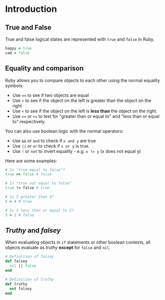 # Introduction

## True and False

True and false logical states are represented with `true` and `false` in Ruby. 

```ruby
happy = true
sad = false
```

## Equality and comparison

Ruby allows you to compare objects to each other using the normal equality symbols:
- Use `==` to see if two objects are equal
- Use `>` to see if the object on the left is greater than the object on the right
- Use `<` to see if the object on the left is **less than** the object on the right.
- Use `>=` or `<=` to test for "greater than or equal to" and "less than or equal to" respectively.

You can also use boolean logic with the normal operators:
- Use `&&` or `and` to check if `x and y` are true
- Use `||` or `or` to check if `x or y` is true.
- Use `!` or `not` to invert equality - e.g. `x != y` (x does not equal y)

Here are some examples:
```ruby
# Is "true equal to false"? 
true == false # false

# Is "true not equal to false"
true != false # true

# Is 5 greater than 4?
5 > 4 # true

# Is 3 less than or equal to 2?
3 > 2 # false
```

## _Truthy_ and _falsey_

When evaluating objects in `if` statements or other boolean contexts, all objects evaluate as _truthy_ **except** for `false` and `nil`.

```ruby
# Definition of falsey
def falsey
  nil || false
end

# Definition of truthy
def truthy
  not falsey
end
```

[nil-dictionary]: https://www.merriam-webster.com/dictionary/nil
